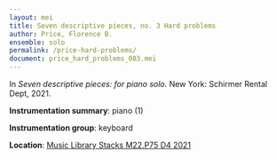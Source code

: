 ```yaml
---
layout: mei
title: Seven descriptive pieces, no. 3 Hard problems
author: Price, Florence B.
ensemble: solo
permalink: /price-hard-problems/
document: price_hard_problems_003.mei
---
```


In *Seven descriptive pieces: for piano solo.* New York: Schirmer Rental Dept, 2021.

**Instrumentation summary**: piano (1)

**Instrumentation group**: keyboard

**Location**: <a href="https://tufts-primo.hosted.exlibrisgroup.com/permalink/f/bnf7qa/01TUN_ALMA21281768780003851" target="_blank">Music Library Stacks M22.P75 D4 2021</a>
